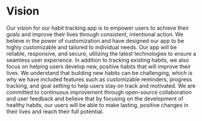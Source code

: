 # Vision

Our vision for our habit tracking app is to empower users to achieve their goals and improve their lives
through consistent, intentional action. We believe in the power of customization and have designed our app
to be highly customizable and tailored to individual needs. Our app will be reliable, responsive, and
secure, utilizing the latest technologies to ensure a seamless user experience. In addition to tracking
existing habits, we also focus on helping users develop new, positive habits that will improve their
lives. We understand that building new habits can be challenging, which is why we have included features
such as customizable reminders, progress tracking, and goal setting to help users stay on track and
motivated. We are committed to continuous improvement through open-source collaboration and user feedback
and believe that by focusing on the development of healthy habits, our users will be able to make lasting,
positive changes in their lives and reach their full potential.
